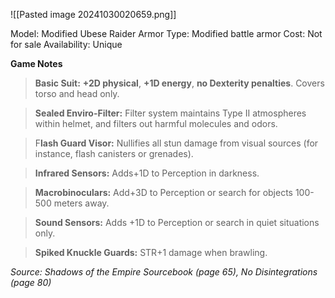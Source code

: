 ![[Pasted image 20241030020659.png]]

Model: Modified Ubese Raider Armor
Type: Modified battle armor
Cost: Not for sale
Availability: Unique

**Game Notes**
> **Basic Suit:** **+2D physical**, **+1D energy**, **no Dexterity penalties**. Covers torso and head only.

> **Sealed Enviro-Filter:** Filter system maintains Type II atmospheres within helmet, and filters out harmful molecules and odors.

> F**lash Guard Visor:** Nullifies all stun damage from visual sources (for instance, flash canisters or grenades).

> **Infrared Sensors:** Adds+1D to Perception in darkness.

> **Macrobinoculars:** Add+3D to Perception or search for objects 100-500 meters away.

> **Sound Sensors:** Adds +1D to Perception or search in quiet situations only. 

> **Spiked Knuckle Guards:** STR+1 damage when brawling.

*Source: Shadows of the Empire Sourcebook (page 65), No Disintegrations (page 80)*